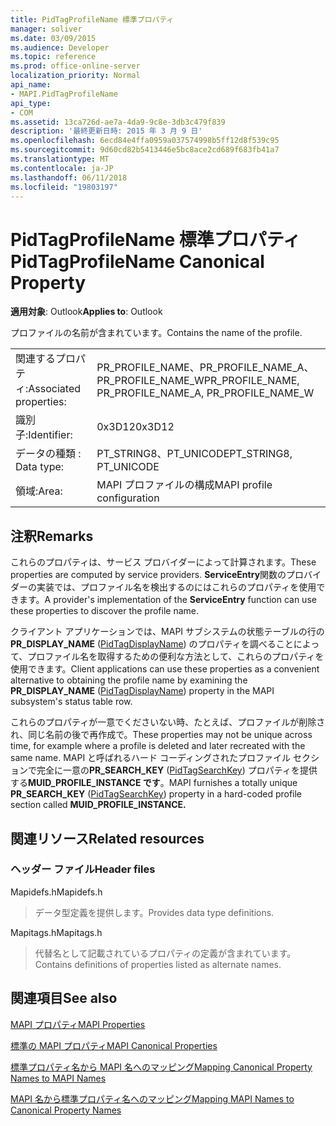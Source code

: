 ```yaml
---
title: PidTagProfileName 標準プロパティ
manager: soliver
ms.date: 03/09/2015
ms.audience: Developer
ms.topic: reference
ms.prod: office-online-server
localization_priority: Normal
api_name:
- MAPI.PidTagProfileName
api_type:
- COM
ms.assetid: 13ca726d-ae7a-4da9-9c8e-3db3c479f839
description: '最終更新日時: 2015 年 3 月 9 日'
ms.openlocfilehash: 6ecd84e4ffa0959a037574998b5ff12d8f539c95
ms.sourcegitcommit: 9d60cd82b5413446e5bc8ace2cd689f683fb41a7
ms.translationtype: MT
ms.contentlocale: ja-JP
ms.lasthandoff: 06/11/2018
ms.locfileid: "19803197"
---
```

# <a name="pidtagprofilename-canonical-property"></a><span data-ttu-id="07e91-103">PidTagProfileName 標準プロパティ</span><span class="sxs-lookup"><span data-stu-id="07e91-103">PidTagProfileName Canonical Property</span></span>

  
  
<span data-ttu-id="07e91-104">**適用対象**: Outlook</span><span class="sxs-lookup"><span data-stu-id="07e91-104">**Applies to**: Outlook</span></span> 
  
<span data-ttu-id="07e91-105">プロファイルの名前が含まれています。</span><span class="sxs-lookup"><span data-stu-id="07e91-105">Contains the name of the profile.</span></span>
  
|||
|:-----|:-----|
|<span data-ttu-id="07e91-106">関連するプロパティ:</span><span class="sxs-lookup"><span data-stu-id="07e91-106">Associated properties:</span></span>  <br/> |<span data-ttu-id="07e91-107">PR_PROFILE_NAME、PR_PROFILE_NAME_A、PR_PROFILE_NAME_W</span><span class="sxs-lookup"><span data-stu-id="07e91-107">PR_PROFILE_NAME, PR_PROFILE_NAME_A, PR_PROFILE_NAME_W</span></span>  <br/> |
|<span data-ttu-id="07e91-108">識別子:</span><span class="sxs-lookup"><span data-stu-id="07e91-108">Identifier:</span></span>  <br/> |<span data-ttu-id="07e91-109">0x3D12</span><span class="sxs-lookup"><span data-stu-id="07e91-109">0x3D12</span></span>  <br/> |
|<span data-ttu-id="07e91-110">データの種類 : </span><span class="sxs-lookup"><span data-stu-id="07e91-110">Data type:</span></span>  <br/> |<span data-ttu-id="07e91-111">PT_STRING8、PT_UNICODE</span><span class="sxs-lookup"><span data-stu-id="07e91-111">PT_STRING8, PT_UNICODE</span></span>  <br/> |
|<span data-ttu-id="07e91-112">領域:</span><span class="sxs-lookup"><span data-stu-id="07e91-112">Area:</span></span>  <br/> |<span data-ttu-id="07e91-113">MAPI プロファイルの構成</span><span class="sxs-lookup"><span data-stu-id="07e91-113">MAPI profile configuration</span></span>  <br/> |
   
## <a name="remarks"></a><span data-ttu-id="07e91-114">注釈</span><span class="sxs-lookup"><span data-stu-id="07e91-114">Remarks</span></span>

<span data-ttu-id="07e91-115">これらのプロパティは、サービス プロバイダーによって計算されます。</span><span class="sxs-lookup"><span data-stu-id="07e91-115">These properties are computed by service providers.</span></span> <span data-ttu-id="07e91-116">**ServiceEntry**関数のプロバイダーの実装では、プロファイル名を検出するのにはこれらのプロパティを使用できます。</span><span class="sxs-lookup"><span data-stu-id="07e91-116">A provider's implementation of the **ServiceEntry** function can use these properties to discover the profile name.</span></span> 
  
<span data-ttu-id="07e91-117">クライアント アプリケーションでは、MAPI サブシステムの状態テーブルの行の**PR_DISPLAY_NAME** ([PidTagDisplayName](pidtagdisplayname-canonical-property.md)) のプロパティを調べることによって、プロファイル名を取得するための便利な方法として、これらのプロパティを使用できます。</span><span class="sxs-lookup"><span data-stu-id="07e91-117">Client applications can use these properties as a convenient alternative to obtaining the profile name by examining the **PR_DISPLAY_NAME** ([PidTagDisplayName](pidtagdisplayname-canonical-property.md)) property in the MAPI subsystem's status table row.</span></span>
  
<span data-ttu-id="07e91-118">これらのプロパティが一意でくださいない時、たとえば、プロファイルが削除され、同じ名前の後で再作成で。</span><span class="sxs-lookup"><span data-stu-id="07e91-118">These properties may not be unique across time, for example where a profile is deleted and later recreated with the same name.</span></span> <span data-ttu-id="07e91-119">MAPI と呼ばれるハード コーディングされたプロファイル セクションで完全に一意の**PR_SEARCH_KEY** ([PidTagSearchKey](pidtagsearchkey-canonical-property.md)) プロパティを提供する**MUID_PROFILE_INSTANCE です**。</span><span class="sxs-lookup"><span data-stu-id="07e91-119">MAPI furnishes a totally unique **PR_SEARCH_KEY** ([PidTagSearchKey](pidtagsearchkey-canonical-property.md)) property in a hard-coded profile section called **MUID_PROFILE_INSTANCE.**</span></span>
  
## <a name="related-resources"></a><span data-ttu-id="07e91-120">関連リソース</span><span class="sxs-lookup"><span data-stu-id="07e91-120">Related resources</span></span>

### <a name="header-files"></a><span data-ttu-id="07e91-121">ヘッダー ファイル</span><span class="sxs-lookup"><span data-stu-id="07e91-121">Header files</span></span>

<span data-ttu-id="07e91-122">Mapidefs.h</span><span class="sxs-lookup"><span data-stu-id="07e91-122">Mapidefs.h</span></span>
  
> <span data-ttu-id="07e91-123">データ型定義を提供します。</span><span class="sxs-lookup"><span data-stu-id="07e91-123">Provides data type definitions.</span></span>
    
<span data-ttu-id="07e91-124">Mapitags.h</span><span class="sxs-lookup"><span data-stu-id="07e91-124">Mapitags.h</span></span>
  
> <span data-ttu-id="07e91-125">代替名として記載されているプロパティの定義が含まれています。</span><span class="sxs-lookup"><span data-stu-id="07e91-125">Contains definitions of properties listed as alternate names.</span></span>
    
## <a name="see-also"></a><span data-ttu-id="07e91-126">関連項目</span><span class="sxs-lookup"><span data-stu-id="07e91-126">See also</span></span>



[<span data-ttu-id="07e91-127">MAPI プロパティ</span><span class="sxs-lookup"><span data-stu-id="07e91-127">MAPI Properties</span></span>](mapi-properties.md)
  
[<span data-ttu-id="07e91-128">標準の MAPI プロパティ</span><span class="sxs-lookup"><span data-stu-id="07e91-128">MAPI Canonical Properties</span></span>](mapi-canonical-properties.md)
  
[<span data-ttu-id="07e91-129">標準プロパティ名から MAPI 名へのマッピング</span><span class="sxs-lookup"><span data-stu-id="07e91-129">Mapping Canonical Property Names to MAPI Names</span></span>](mapping-canonical-property-names-to-mapi-names.md)
  
[<span data-ttu-id="07e91-130">MAPI 名から標準プロパティ名へのマッピング</span><span class="sxs-lookup"><span data-stu-id="07e91-130">Mapping MAPI Names to Canonical Property Names</span></span>](mapping-mapi-names-to-canonical-property-names.md)

